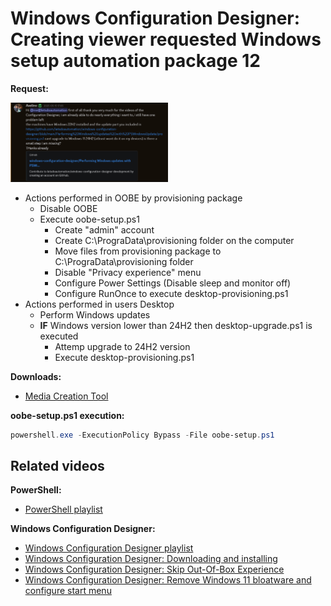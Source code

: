 # Windows Configuration Designer: Creating viewer requested Windows setup automation package 12

<b>Request:</b>

<img src="img/request.png" width=50% height=50%>

* Actions performed in OOBE by provisioning package
  * Disable OOBE
  * Execute oobe-setup.ps1
    * Create "admin" account
    * Create C:\PrograData\provisioning folder on the computer
    * Move files from provisioning package to C:\PrograData\provisioning folder
    * Disable "Privacy experience" menu
    * Configure Power Settings (Disable sleep and monitor off)
    * Configure RunOnce to execute desktop-provisioning.ps1
* Actions performed in users Desktop
  * Perform Windows updates
  * <b>IF</b> Windows version lower than 24H2 then desktop-upgrade.ps1 is executed
    * Attemp upgrade to 24H2 version
    * Execute desktop-provisioning.ps1

<b>Downloads:</b>

* [Media Creation Tool](https://www.microsoft.com/en-us/software-download/windows11)

<b>oobe-setup.ps1 execution:</b>

```powershell
powershell.exe -ExecutionPolicy Bypass -File oobe-setup.ps1
```

## Related videos

<b>PowerShell:</b>

* [PowerShell playlist](https://www.youtube.com/playlist?list=PLVncjTDMNQ4RDyVzbV0_kpXCScTMgUw_A)

<b>Windows Configuration Designer:</b>

* [Windows Configuration Designer playlist](https://www.youtube.com/playlist?list=PLVncjTDMNQ4SAh9zjdreUBYSzSf7L5IX2)
* [Windows Configuration Designer: Downloading and installing](https://youtu.be/cSa12YaNMbU)
* [Windows Configuration Designer: Skip Out-Of-Box Experience](https://youtu.be/Lqf4i1nHV7I)
* [Windows Configuration Designer: Remove Windows 11 bloatware and configure start menu](https://youtu.be/lpbrQIvKGI4)